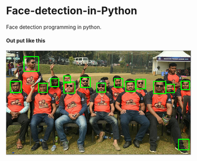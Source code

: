 # Face-detection-in-Python
Face detection programming in python.
<h4> Out put like this</h4>
<img src="images/output.PNG">
